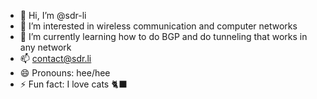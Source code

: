 - 👋 Hi, I’m @sdr-li
- 👀 I’m interested in wireless communication and computer networks
- 🌱 I’m currently learning how to do BGP and do tunneling that works in any network
- 📫 contact@sdr.li
- 😄 Pronouns: hee/hee
- ⚡ Fun fact: I love cats 🐈‍⬛


